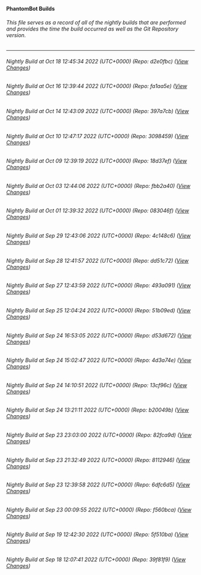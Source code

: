 **PhantomBot Builds**

###### This file serves as a record of all of the nightly builds that are performed and provides the time the build occurred as well as the Git Repository version.
-------------------------------------------------------------------------------------------------------------
###### Nightly Build at Oct 18 12:45:34 2022 (UTC+0000) (Repo: d2e0fbc) ([View Changes](https://github.com/PhantomBot/PhantomBot/compare/fa1aa5e...d2e0fbc))
###### Nightly Build at Oct 16 12:39:44 2022 (UTC+0000) (Repo: fa1aa5e) ([View Changes](https://github.com/PhantomBot/PhantomBot/compare/397a7cb...fa1aa5e))
###### Nightly Build at Oct 14 12:43:09 2022 (UTC+0000) (Repo: 397a7cb) ([View Changes](https://github.com/PhantomBot/PhantomBot/compare/3098459...397a7cb))
###### Nightly Build at Oct 10 12:47:17 2022 (UTC+0000) (Repo: 3098459) ([View Changes](https://github.com/PhantomBot/PhantomBot/compare/18d37ef...3098459))
###### Nightly Build at Oct 09 12:39:19 2022 (UTC+0000) (Repo: 18d37ef) ([View Changes](https://github.com/PhantomBot/PhantomBot/compare/fbb2a40...18d37ef))
###### Nightly Build at Oct 03 12:44:06 2022 (UTC+0000) (Repo: fbb2a40) ([View Changes](https://github.com/PhantomBot/PhantomBot/compare/083046f...fbb2a40))
###### Nightly Build at Oct 01 12:39:32 2022 (UTC+0000) (Repo: 083046f) ([View Changes](https://github.com/PhantomBot/PhantomBot/compare/4c148c6...083046f))
###### Nightly Build at Sep 29 12:43:06 2022 (UTC+0000) (Repo: 4c148c6) ([View Changes](https://github.com/PhantomBot/PhantomBot/compare/dd51c72...4c148c6))
###### Nightly Build at Sep 28 12:41:57 2022 (UTC+0000) (Repo: dd51c72) ([View Changes](https://github.com/PhantomBot/PhantomBot/compare/493a091...dd51c72))
###### Nightly Build at Sep 27 12:43:59 2022 (UTC+0000) (Repo: 493a091) ([View Changes](https://github.com/PhantomBot/PhantomBot/compare/51b09ed...493a091))
###### Nightly Build at Sep 25 12:04:24 2022 (UTC+0000) (Repo: 51b09ed) ([View Changes](https://github.com/PhantomBot/PhantomBot/compare/d53d672...51b09ed))
###### Nightly Build at Sep 24 16:53:05 2022 (UTC+0000) (Repo: d53d672) ([View Changes](https://github.com/PhantomBot/PhantomBot/compare/4d3a74e...d53d672))
###### Nightly Build at Sep 24 15:02:47 2022 (UTC+0000) (Repo: 4d3a74e) ([View Changes](https://github.com/PhantomBot/PhantomBot/compare/13cf96c...4d3a74e))
###### Nightly Build at Sep 24 14:10:51 2022 (UTC+0000) (Repo: 13cf96c) ([View Changes](https://github.com/PhantomBot/PhantomBot/compare/b20049b...13cf96c))
###### Nightly Build at Sep 24 13:21:11 2022 (UTC+0000) (Repo: b20049b) ([View Changes](https://github.com/PhantomBot/PhantomBot/compare/82fca9d...b20049b))
###### Nightly Build at Sep 23 23:03:00 2022 (UTC+0000) (Repo: 82fca9d) ([View Changes](https://github.com/PhantomBot/PhantomBot/compare/8112946...82fca9d))
###### Nightly Build at Sep 23 21:32:49 2022 (UTC+0000) (Repo: 8112946) ([View Changes](https://github.com/PhantomBot/PhantomBot/compare/6dfc6d5...8112946))
###### Nightly Build at Sep 23 12:39:58 2022 (UTC+0000) (Repo: 6dfc6d5) ([View Changes](https://github.com/PhantomBot/PhantomBot/compare/f560bca...6dfc6d5))
###### Nightly Build at Sep 23 00:09:55 2022 (UTC+0000) (Repo: f560bca) ([View Changes](https://github.com/PhantomBot/PhantomBot/compare/5f510ba...f560bca))
###### Nightly Build at Sep 19 12:42:30 2022 (UTC+0000) (Repo: 5f510ba) ([View Changes](https://github.com/PhantomBot/PhantomBot/compare/39f81f9...5f510ba))
###### Nightly Build at Sep 18 12:07:41 2022 (UTC+0000) (Repo: 39f81f9) ([View Changes](https://github.com/PhantomBot/PhantomBot/compare/fbf832a...39f81f9))
